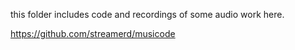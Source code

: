 this folder includes code and recordings of some audio work here. 

https://github.com/streamerd/musicode
